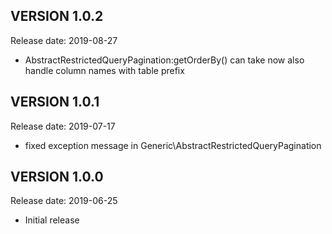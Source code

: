 VERSION 1.0.2
-------------
Release date: 2019-08-27

 - AbstractRestrictedQueryPagination:getOrderBy() can take now also handle column names with table prefix

VERSION 1.0.1
-------------
Release date: 2019-07-17

 - fixed exception message in Generic\AbstractRestrictedQueryPagination

VERSION 1.0.0
-------------
Release date: 2019-06-25

 - Initial release